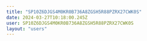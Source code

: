```yaml
---
title: "SP10Z6DJGS4M0KR0B736A8ZGSH5R88PZRX27CWK0S"
date: 2024-03-27T10:18:00.245Z
user: SP10Z6DJGS4M0KR0B736A8ZGSH5R88PZRX27CWK0S
layout: "users"
---
```

    
